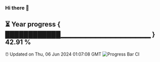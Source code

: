 ### Hi there 👋
⏳ Year progress { ████████████▁▁▁▁▁▁▁▁▁▁▁▁▁▁▁▁▁▁ } 42.91 %
---
⏰ Updated on Thu, 06 Jun 2024 01:07:08 GMT
![Progress Bar CI](https://github.com/liununu/liununu/workflows/Progress%20Bar%20CI/badge.svg)
